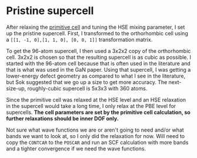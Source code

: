 # Pristine supercell 

After relaxing the [primitive cell](../primitive/) and tuning the HSE mixing parameter, I set up the pristine supercell. First, I transformed to the orthorhombic cell using a `[[1, -1, 0],[1, 1, 0], [0, 0, 1]]` transformation matrix.

To get the 96-atom supercell, I then used a 3x2x2 copy of the orthorhombic cell. 3x2x2 is chosen so that the resulting supercell is as cubic as possible. I started with the 96-atom cell because that is often used in the literature and that is what was used in the GaN paper. Using that supercell, I was getting a lower-energy defect geometry as compared to what I see in the literature, but Sok suggested that we go up a size to get more accuracy. The next-size-up, roughly-cubic supercell is 5x3x3 with 360 atoms. 

Since the primitive cell was relaxed at the HSE level and an HSE relaxation in the supercell would take a long time, I only relax at the PBE level for supercells. **The cell parameters are set by the primitive cell calculation, so further relaxations should be inner DOF only.**

Not sure what wave functions we are or aren't going to need and/or what bands we want to look at, so I only did the relaxation for now. Will need to copy the `CONTCAR` to the `POSCAR` and run an SCF calculation with more bands and a tighter convergence if we need the wave functions.
